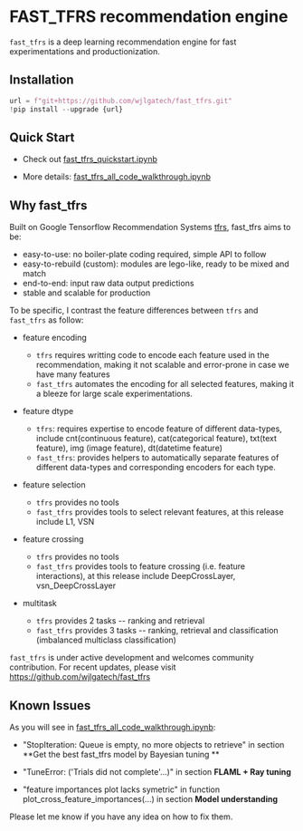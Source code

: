 

# FAST_TFRS recommendation engine

`fast_tfrs` is a deep learning recommendation engine for fast experimentations and productionization.


## Installation
```python
url = f"git+https://github.com/wjlgatech/fast_tfrs.git"
!pip install --upgrade {url}
```

## Quick Start

- Check out [fast_tfrs_quickstart.ipynb](https://github.com/wjlgatech/fast_tfrs/blob/master/examples/fast_tfrs_quickstart.ipynb)

- More details: [fast_tfrs_all_code_walkthrough.ipynb](https://github.com/wjlgatech/fast_tfrs/blob/master/examples/fast_tfrs_all_code_walkthrough.ipynb)


## Why fast_tfrs

Built on Google Tensorflow Recommendation Systems [tfrs](https://www.tensorflow.org/recommenders), fast_tfrs aims to be:

- easy-to-use: no boiler-plate coding required, simple API to follow
- easy-to-rebuild (custom): modules are lego-like, ready to be mixed and match
- end-to-end: input raw data output predictions
- stable and scalable for production

To be specific, I contrast the feature differences between `tfrs` and `fast_tfrs` as follow:

- feature encoding
  - `tfrs` requires writting code to encode each feature used in the recommendation, making it not scalable and error-prone in case we have many features
  - `fast_tfrs` automates the encoding for all selected features, making it a bleeze for large scale experimentations.

- feature dtype
  - `tfrs`: requires expertise to encode feature of different data-types, include cnt(continuous feature), cat(categorical feature), txt(text feature), img (image feature), dt(datetime feature)
  - `fast_tfrs`: provides helpers to automatically separate features of different data-types and corresponding encoders for each type.

- feature selection
  - `tfrs` provides no tools
  - `fast_tfrs` provides tools to select relevant features, at this release include L1, VSN

- feature crossing
  - `tfrs` provides no tools 
  - `fast_tfrs` provides tools to feature crossing (i.e. feature interactions), at this release include DeepCrossLayer, vsn_DeepCrossLayer

- multitask
  - `tfrs` provides 2 tasks -- ranking and retrieval
  - `fast_tfrs` provides 3 tasks -- ranking, retrieval and classification (imbalanced multiclass classification)

`fast_tfrs` is under active development and welcomes community contribution. For recent updates, please visit https://github.com/wjlgatech/fast_tfrs

## Known Issues

As you will see in [fast_tfrs_all_code_walkthrough.ipynb](https://github.com/wjlgatech/fast_tfrs/blob/master/examples/fast_tfrs_all_code_walkthrough.ipynb): 

- "StopIteration: Queue is empty, no more objects to retrieve" in section **Get the best fast_tfrs model by Bayesian tuning
**

- "TuneError: ('Trials did not complete'...)" in section **FLAML + Ray tuning**

- "feature importances plot lacks symetric" in function plot_cross_feature_importances(...) in section **Model understanding**

Please let me know if you have any idea on how to fix them.

